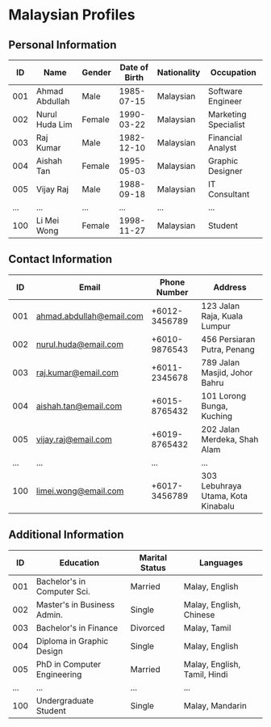 # Malaysian Profiles

## Personal Information

| ID   | Name              | Gender | Date of Birth | Nationality | Occupation          |
|------|-------------------|--------|---------------|-------------|---------------------|
| 001  | Ahmad Abdullah    | Male   | 1985-07-15    | Malaysian   | Software Engineer   |
| 002  | Nurul Huda Lim     | Female | 1990-03-22    | Malaysian   | Marketing Specialist|
| 003  | Raj Kumar          | Male   | 1982-12-10    | Malaysian   | Financial Analyst   |
| 004  | Aishah Tan         | Female | 1995-05-03    | Malaysian   | Graphic Designer    |
| 005  | Vijay Raj          | Male   | 1988-09-18    | Malaysian   | IT Consultant       |
| ...  | ...               | ...    | ...           | ...         | ...                 |
| 100  | Li Mei Wong        | Female | 1998-11-27    | Malaysian   | Student             |

## Contact Information

| ID   | Email                    | Phone Number  | Address                               |
|------|--------------------------|---------------|---------------------------------------|
| 001  | ahmad.abdullah@email.com | +6012-3456789 | 123 Jalan Raja, Kuala Lumpur          |
| 002  | nurul.huda@email.com     | +6010-9876543 | 456 Persiaran Putra, Penang           |
| 003  | raj.kumar@email.com      | +6011-2345678 | 789 Jalan Masjid, Johor Bahru         |
| 004  | aishah.tan@email.com     | +6015-8765432 | 101 Lorong Bunga, Kuching             |
| 005  | vijay.raj@email.com      | +6019-8765432 | 202 Jalan Merdeka, Shah Alam          |
| ...  | ...                      | ...           | ...                                   |
| 100  | limei.wong@email.com     | +6017-3456789 | 303 Lebuhraya Utama, Kota Kinabalu    |

## Additional Information

| ID   | Education                   | Marital Status | Languages                   |
|------|-----------------------------|-----------------|-----------------------------|
| 001  | Bachelor's in Computer Sci. | Married         | Malay, English              |
| 002  | Master's in Business Admin. | Single          | Malay, English, Chinese     |
| 003  | Bachelor's in Finance       | Divorced        | Malay, Tamil                |
| 004  | Diploma in Graphic Design   | Single          | Malay, English              |
| 005  | PhD in Computer Engineering | Married         | Malay, English, Tamil, Hindi|
| ...  | ...                         | ...             | ...                         |
| 100  | Undergraduate Student       | Single          | Malay, Mandarin             |
